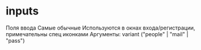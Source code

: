 # inputs

Поля ввода
Самые обычные
Используются в окнах входа/регистрации, примечательны спец иконками
Аргументы: variant ("people" | "mail" | "pass") 